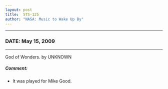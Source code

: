 ```yaml
---
layout: post
title:  STS-125
author: "NASA: Music to Wake Up By"
---
```


----
### DATE: May 15, 2009
----
God of Wonders. by UNKNOWN

##### Comment:
* It was played for Mike Good.
